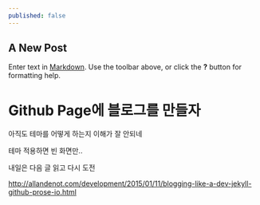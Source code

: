 ```yaml
---
published: false
---
```

## A New Post

Enter text in [Markdown](http://daringfireball.net/projects/markdown/). Use the toolbar above, or click the **?** button for formatting help.


# Github Page에 블로그를 만들자

아직도 테마를 어떻게 하는지 이해가 잘 안되네

테마 적용하면 빈 화면만..

내일은 다음 글 읽고 다시 도전

http://allandenot.com/development/2015/01/11/blogging-like-a-dev-jekyll-github-prose-io.html
